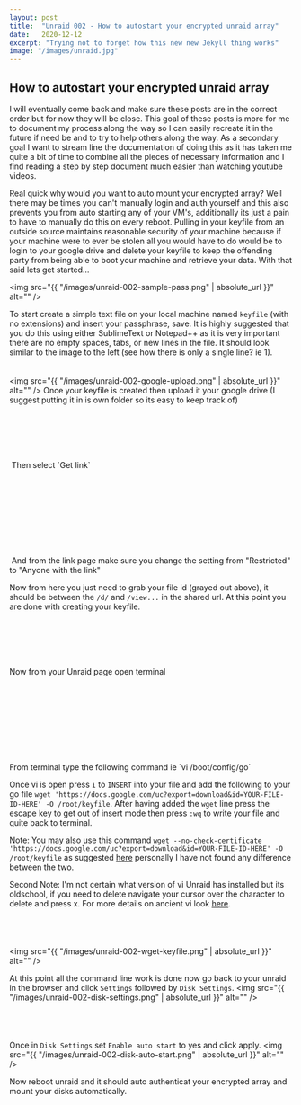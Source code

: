 ```yaml
---
layout: post
title:  "Unraid 002 - How to autostart your encrypted unraid array"
date:   2020-12-12
excerpt: "Trying not to forget how this new new Jekyll thing works"
image: "/images/unraid.jpg"
---
```


## How to autostart your encrypted unraid array

I will eventually come back and make sure these posts are in the correct order but for now they will be close. This goal of these posts is more for me to document my process along the way so I can easily recreate it in the future if need be and to try to help others along the way. As a secondary goal I want to stream line the documentation of doing this as it has taken me quite a bit of time to combine all the pieces of necessary information and I find reading a step by step document much easier than watching youtube videos.

Real quick why would you want to auto mount your encrypted array? Well there may be times you can't manually login and auth yourself and this also prevents you from auto starting any of your VM's, additionally its just a pain to have to manually do this on every reboot. Pulling in your keyfile from an outside source maintains reasonable security of your machine because if your machine were to ever be stolen all you would have to do would be to login to your google drive and delete your keyfile to keep the offending party from being able to boot your machine and retrieve your data. With that said lets get started...

<span class="image left"><img src="{{ "/images/unraid-002-sample-pass.png" | absolute_url }}" alt="" /></span>

To start create a simple text file on your local machine named `keyfile` (with no extensions) and insert your passphrase, save. It is highly suggested that you do this using either SublimeText or Notepad++ as it is very important there are no empty spaces, tabs, or new lines in the file. It should look similar to the image to the left (see how there is only a single line? ie 1).
<br>
<br>
<br>
<span class="image left"><img src="{{ "/images/unraid-002-google-upload.png" | absolute_url }}" alt="" /></span>
Once your keyfile is created then upload it your google drive (I suggest putting it in is own folder so its easy to keep track of)

<br>
<br>
<br>
<br>
<br>
<span class="image left"><img src="{{ "/images/unraid-002-google-share.png" | absolute_url }}" alt="" /></span>
Then select `Get link`
<br>
<br>
<br>
<br>
<br>
<br>
<br>
<br>
<br>
<br>
<span class="image left"><img src="{{ "/images/unraid-002-google-settings.png" | absolute_url }}" alt="" /></span>
And from the link page make sure you change the setting from "Restricted" to "Anyone with the link"

Now from here you just need to grab your file id (grayed out above), it should be between the `/d/` and `/view...` in the shared url. At this point you are done with creating your keyfile.

<br>
<br>
<br>
<br>
<br>
Now from your Unraid page open terminal
<span class="image left"><img src="{{ "/images/unraid-002-google-share.png" | absolute_url }}" alt="" /></span>

<br>
<br>
<br>
<br>
<br>
<br>
<br>
<br>
<br>
<br>
From terminal type the following command ie `vi /boot/config/go`
<span class="image left"><img src="{{ "/images/unraid-002-go-config.png" | absolute_url }}" alt="" /></span>

Once vi is open press `i` to `INSERT` into your file and add the following to your go file `wget 'https://docs.google.com/uc?export=download&id=YOUR-FILE-ID-HERE' -O /root/keyfile`. After having added the `wget` line press the escape key to get out of insert mode then press `:wq` to write your file and quite back to terminal.

Note: You may also use this command `wget --no-check-certificate 'https://docs.google.com/uc?export=download&id=YOUR-FILE-ID-HERE' -O /root/keyfile` as suggested [here](https://medium.com/@acpanjan/download-google-drive-files-using-wget-3c2c025a8b99) personally I have not found any difference between the two.

Second Note: I'm not certain what version of vi Unraid has installed but its oldschool, if you need to delete navigate your cursor over the character to delete and press x. For more details on ancient vi look [here](https://docs.oracle.com/cd/E19683-01/806-7612/editorvi-46/index.html).
<br>
<br>
<br>
<br>
<br>
<span class="image left"><img src="{{ "/images/unraid-002-wget-keyfile.png" | absolute_url }}" alt="" /></span>

At this point all the command line work is done now go back to your unraid in the browser and click `Settings` followed by `Disk Settings`.
<span class="image left"><img src="{{ "/images/unraid-002-disk-settings.png" | absolute_url }}" alt="" /></span>
<br>
<br>
<br>
<br>
<br>
Once in `Disk Settings` set `Enable auto start` to yes and click apply.
<span class="image left"><img src="{{ "/images/unraid-002-disk-auto-start.png" | absolute_url }}" alt="" /></span>

Now reboot unraid and it should auto authenticat your encrypted array and mount your disks automatically.
